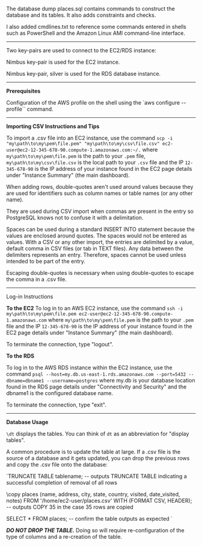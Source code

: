 The database dump places.sql contains commands to construct the database and its tables. It also adds constraints and checks.

I also added cmdlines.txt to reference some commands entered in shells such as PowerShell and the Amazon Linux AMI command-line interface.

---

Two key-pairs are used to connect to the EC2/RDS instance:

Nimbus key-pair is used for the EC2 instance.
  
Nimbus key-pair, silver is used for the RDS database instance.

---

**Prerequisites**

Configuration of the AWS profile on the shell using the `aws configure --profile`` command.

---

**Importing CSV Instructions and Tips**

To import a .csv file into an EC2 instance, use the command 
`scp -i "my\path\to\my\pem\file.pem" "my\path\to\my\csv\file.csv" ec2-user@ec2-12-345-678-90.compute-1.amazonaws.com:~/.`
where `my\path\to\my\pem\file.pem` is the path to your `.pem` file, `my\path\to\my\csv\file.csv` is the local path to your `.csv` file
and the IP `12-345-678-90` is the IP address of your instance found in the EC2 page details under "Instance Summary" (the main dashboard).

When adding rows, double-quotes aren't used around values because they are used for identifiers such as column names or table names (or any other name).

They are used during CSV import when commas are present in the entry so PostgreSQL knows not to confuse it with a delimitation.

Spaces can be used during a standard INSERT INTO statement because the values are enclosed around quotes. The spaces would not be entered as values.
With a CSV or any other import, the entries are delimited by a value, default comma in CSV files (or tab in TEXT files).
Any data between the delimiters represents an entry. Therefore, spaces cannot be used unless intended to be part of the entry.

Escaping double-quotes is necessary when using double-quotes to escape the comma in a .csv file.

---

Log-in Instructions

**To the EC2**
To log in to an AWS EC2 instance, use the command `ssh -i my\path\to\my\pem\file.pem ec2-user@ec2-12-345-678-90.compute-1.amazonaws.com`
where `my\path\to\my\pem\file.pem` is the path to your `.pem` file and the IP `12-345-678-90` is the IP address of your instance
found in the EC2 page details under "Instance Summary" (the main dashboard).

 To terminate the connection, type "logout".

**To the RDS**

To log in to the AWS RDS instance within the EC2 instance, use the command 
`psql --host=my.db.us-east-1.rds.amazonaws.com --port=5432 --dbname=dbname1 --username=postgres` where my.db is your database location
found in the RDS page details under "Connectivity and Security" and the dbname1 is the configured database name.

 To terminate the connection, type "exit".

---

**Database Usage**

`\dt` displays the tables. You can think of `dt` as an abbreviation for "display tables".

A common procedure is to update the table at large. If a .csv file is the source of a database and it gets updated,
you can drop the previous rows and copy the .csv file onto the database:

`TRUNCATE TABLE tablename; -- outputs TRUNCATE TABLE indicating a successful completion of removal of all rows

\copy places (name, address, city, state, country, visited, date_visited, notes) 
FROM '/home/ec2-user/places.csv' 
WITH (FORMAT CSV, HEADER); -- outputs COPY 35 in the case 35 rows are copied

SELECT * FROM places; -- confirm the table outputs as expected
`

***DO NOT DROP THE TABLE.*** Doing so will require re-configuration of the type of columns and a re-creation of the table.
